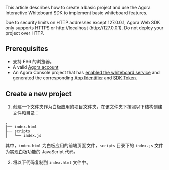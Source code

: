 This article describes how to create a basic project and use the Agora Interactive Whiteboard SDK to implement basic whiteboard features.


<div class="alert note">Due to security limits on HTTP addresses except 127.0.0.1, Agora Web SDK only supports HTTPS or http://localhost (http://127.0.0.1). Do not deploy your project over HTTP.</div>

## Prerequisites

- 支持 ES6 的浏览器。
- A valid [Agora account](https://docs.agora.io/cn/AgoraPlatform/sign_in_and_sign_up)
- An Agora Console project that has [enabled the whiteboard service](/cn/whiteboard/enable_whiteboard?platform=Web#开启互动白板服务) and generated the corresponding [App Identifier](/cn/whiteboard/enable_whiteboard?platform=Web#获取-app-identifier) and [SDK Token](/cn/whiteboard/enable_whiteboard?platform=Web#获取-sdk-token).

## Create a new project

1. 创建一个文件夹作为白板应用的项目文件夹，在该文件夹下按照以下结构创建文件和目录：
```
.
├── index.html
├── scripts
│   └── index.js
```

其中，`index.html` 为白板应用的前端页面文件，`scripts` 目录下的 `index.js` 文件为实现白板功能的 JavaScript 代码。

2. 将以下代码复制到 `index.html` 文件中。

   ```
   
   ```
<!DOCTYPE html>
<html>
    <head><meta http-equiv="Content-Type" content="text/html; charset=UTF-8">
        <script src="https://sdk.netless.link/white-web-sdk/2.11.5.js"></script>
        <script src="./index.js"></script>
    </head>
    <body>
        <div id="whiteboard" style="width: 100%; height: 100vh;"></div>
    </body>
</html>

    ```
其中的 `<div id="whiteboard">` 是互动白板的占位符。 随后，你将通过 JavaScript 调用互动白板 SDK 的方法，来在这个 `<div>` 注入白板的实体。

## Get Agora SDK

Choose one of the following methods to obtain the Agora Web SDK:

### Method 1: Through npm

This method requires npm, see Install npm for details[](https://www.npmjs.com.cn/getting-started/installing-node/).

1. Run the following command to install the SDK.
```
	npm install white-web-sdk
```

2. 在项目的 Javascript 代码中引入 Agora 互动白板 SDK。
```
var WhiteWebSdk = require("white-web-sdk");
```

### Method 2: Through the CDN

该方法无需下载安装包。 在 `index.html` 中，将如下代码添加到 `<head>` 的下一行：

```
<head>
    <script src="https://sdk.herewhite.com/white-web-sdk/2.11.5.js"></script>
</head>
```

<div class="alert info">本文的示例使用方法二获取 SDK。</div>

## Implement whiteboard features

The Agora Interactive Whiteboard SDK has now been integrated into the Android project. Next, call the `core APIs` in the SDK to implement basic whiteboard features.


~92ec6b50-8d36-11eb-aaa4-87d60bbe30e0~


### 3. 创建 WhiteWebSdk 实例

创建并初始化一个客户端 `WhiteWebSdk` 实例。 初始化 `WhiteWebSdk` 时，你需要填入从 Agora 控制台获取的互动白板 App Identifier。 See[ Get App Identifier](/cn/whiteboard/enable_whiteboard?platform=iOS#获取-app-identifier).

将以下代码复制到 `index.js` 文件中：

```
var whiteWebSdk = new WhiteWebSdk({
    See Get App Identifier. 
        appIdentifier: "你的 App Identifier",
});
```

### // Join a room


初始化 `WhiteWebSdk` 实例后，调用 `joinRoom` 加入房间。 调用该方法时，需要传入以下参数：

- `uuid`: 房间 UUID，即房间的唯一标识符。 See [Create a room](/cn/whiteboard/join_whiteboard_room_web?platform=Web&versionId=5abdfbd0-8d37-11eb-aaa4-87d60bbe30e0#1-创建房间).
- `roomToken`: The Room Token used for authentication. The Room Token must be generated using the Room UUID above. See [Generate Room Token](/cn/whiteboard/join_whiteboard_room_web?platform=Web&versionId=b58db8d0-8fa2-11eb-9291-873e8e47bde0#2-生成-room-token).

将以下代码复制到 `index.js` 文件中：

```
var joinRoomParams = {
    // 设置房间 UUID。 
           Uuid: "Your Room UUID",
    // Generate a Room token 
    roomToken: The Room Token used for authentication.
};
 
// 加入房间，并将白板展示到网页上。 
whiteWebSdk.joinRoom(joinRoomParams).then(function(room) {
    room.bindHtmlElement(document.getElementById("whiteboard"));
}).catch(function(err) {
    console.error(err);
});
```

## Run the project

用浏览器打开 `index.html` 文件，将看到一个空白页面。 If the project runs successfully, you can see a new page and use your mouse to write and draw on the page.